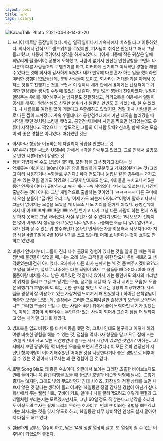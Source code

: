```yaml
---
layout: post
title: 출국
tags: [diary]
---
```


![KakaoTalk_Photo_2021-04-13-14-31-20](https://user-images.githubusercontent.com/50545088/114501618-4947bc00-9c65-11eb-964d-aafb82528f1c.jpeg)


1. 드디어 베트남 출장날이었다. 아침 일찍 일어나서 기숙사에서 버스를 타고 이동하였다. 회사에서 간식으로 샌드위치를 주었지만, 기사님이 취식은 안된다고 해서 그냥 들고 탔고, 나중에 먹어야지 생각을 하게 되었다... (이게 나중에 작은 귀찮은 일에 휘말리게 될 줄이야) 공항에 도착했고, 사람이 없어서 한산한 인천공항을 보면서 나 나름의 다른 사람들과의 구별짓기를 하고, 이러하게 신기하고 이색적인 경험을 해볼 수 있다는 것에 회사에 감사하게 되었다. 내가 만약에 다른 혼자 하는 일을 했더라면 이러한 경험이 없었을텐데, 분명 사람들이 모이고, 회사라는 거대한 괴물 아래서 못하는 것들도 진행하는 것을 보면서 이 얼마나 체계 안에서 돌아가는 신생적이고 기이한 현상임을 생각할 수밖에 없었던 것 같다. 분명 많은 분들이 친절하였다. 일일이 알려주는 우리를 케어해주시는 남자분도 친절하셨고, 카카오톡을 이용해서 일일이 공지를 해주는 담당자님도 친절한 분위기가 얼굴은 한번도 못 뵈었는데, 알 수 있었다. 나 나름대로 여행을 많이 가봤다고 우쭐해하고 있었지만, 정말 회사 사람들은 서로 다른 짬이 느껴졌다. 계속 우쭐대다가 공항검색대에서 지난 태국을 놀러갔을 때 치약을 뺏던 것처럼 스킨을 뺏겼고, 공항검색대에서 사진을 찍으면 안되었는데도 유튜버 시작한다고 찍었으니 ㅜ 압도적인 그들의 이 사람 맞아? 신호랑 함께 오는 모습이 썩 좋은 경험은 아니었다. 아쉬웠던 것은
- 아시아나 항공을 이용하는데 마일리지 적립을 안했다는 것
- 부랴부랴 짐을 싸느라 USIM에 관해서 생각을 안해두고 있었고, 그로 인해서 로밍으로 인한 시발비용이 발생한 것
- 짐을 가볍게 쌀 수도 있었던 것인데, 모든 짐을 그냥 챙기고 왔다는 것
- 액체류는 미리미리 100ml 이내인 양을 확실하게 구분짓고 가져와야한다는 것 (그리고 미리 사용하거나 수화물로 부친다.) 이때 면도기나 눈썹칼 같은 경우에는 가지고 탈 수 있는 것을 알기도 하였으니
그렇게 방호복도 받고, 수화물을 부치고나서 5분동안 옆쪽에 이따가 출발하라고 해서 계~~~속 하염없이 기다리고 있었는데, 다같이 출발하는 것이 아니라 그냥 개별적으로 출발하는 것이었다. ㅋㅋㅋㅋㅋ 다른 구미에서 오신 분들이 "글카면 우리 그냥 이제 가도 되는거 아이라?"이렇게 말하고 나셔서 그들이 없어지는 모습을 보았을 때 비로소 나도 자리를 옮기게 되었다. 공항검색대에서 내 아!!!!!!!!!까!!!!!!!!!운!!!!!!!!스킨 뻇기고 나서 그냥 다른 사람이 하는 면세 쇼핑도 하지 못하고 그냥 와버렸다. 사실 무언가 살 수 있다기보다는 1억 모으기 전까지는 많이 아껴야지 생각을 하고 있던 터라 말이다. 나중에는 조금 더 많이 알아보고, 내가 진짜 살 수 있는 뭐 향수라던가 온라인 면세라든가를 이용해서 사보자!(아차 지금 사실 4월 11일에 4월 10일 일기를 쓰고 있는데, 어제 쇼핑한다는 것이 쇼핑도 안하고 있었네)

2. 비행기 안에서부터 그들이 진짜 다수 출장의 경험이 있다는 것을 알게 된 때는 위의 짐칸에 물건들이 있었을 때, 나는 으레 있는 고객들을 위한 담요나 준비 세트라고 생각했었는데 전혀 아니었다. 오자마자 다른 회사 분께서는 '이것 좀 빼주시겠어요?'라고 말을 하셨고, 실제로 나중에는 다른 직원이 와서 그 물품을 빼주셨다.(아마 개인 물품이랑 비치를 하고 남은 세트였던 것 같다.) 앉아서 가는 동안에도 의자의 머리받이 위치를 올리고 그걸 또 당기는 모습, 음료를 시킬 때 두 개나 시키는 모습(이 모습은 비행기가 호텔이라도 되는 듯한 생각을 했던 나로서는 굉장히 이상하였다. 시스템을 굉장히 잘 이용하고 있는 사람처럼 느껴져서 꽤 멋있었다.) 하여간 윤책임님이 허술한 모습을 보였는데, 출장에서 그러한 프로페셔널한 출장인의 모습을 보이면서 나도 그러한 모습이 보일 수 있는 사람이 되기 위해서 굳이 노력하던 시기가 있었는데, 이제는 경험이 비추어주는 무언가가 있는 사람이 되어서 그런지 점점 더 달라지고 있는 내가 말 그대로 재밌다.

3. 방호복을 입고 비행기를 타서 이동을 했던 것, 코로나인데도 불구하고 이렇게 해외 여행 비슷한 경험을 해볼 수 있는 것, 점심을 먹자마자 창문을 닫고 모두 잠에 드는 것(설마 내가 자고 있는 시간동안에 별다른 지시 사항이 있었던 것인가? 여하튼....회사에서 보던 광경이랑 퍽 비슷한 모습을 보면서 웃겼다.) 이 모든 것의 연장선이 지난번 형록이형이 이야기해주었던 어떠한 것을 사랑한다거나 좋은 경험으로 비추어질 수 있는 것 같아서 나로서는 꽤 큰 경험이 된 것 같다.

4. 호텔 Song Gia도 꽤 좋은 숙소이다. 외관에서 보이는 그러한 초촐한 바이브보다도 안에 들어가니 꼭 유럽 여행을 갔을 때 들렀던 호텔과 비슷한 외형에 냄새는 그렇게 좋지는 않지만, 그래도 빛의 무드라던가 침대 사이즈, 화장실의 청결 상태를 보면 나쁘지 않은 것 같다는 생각이 들고 어쩌면 14일동안 정말 감사한 경험이 아닌가 싶다. 회사에서 주는 웰컴 키트, 굿바이 키트, 얼마나 나를 굴려먹으려고 이렇게 핸젤과 그레텔처럼 부리는지는 모르겠지만서도, 그냥 60일 정도 꾹 참는다고 생각을 하더라도 이정도의 호사는 쉽게 누리지 못하는 호사이고, 언제 또 이러한 경험을 해보겠냐마는 회사라는 것을 잊지 않도록 하고, 14일동안 너무 낭비적인 인생도 살지 말아야지 다짐도 하고 있다.

5. 깔끔하게 공부도 열심히 하고, 남은 14일 정말 열심히 살고, 또 열심히 쉴 수 있는 이주일이 되었으면 좋겠다.